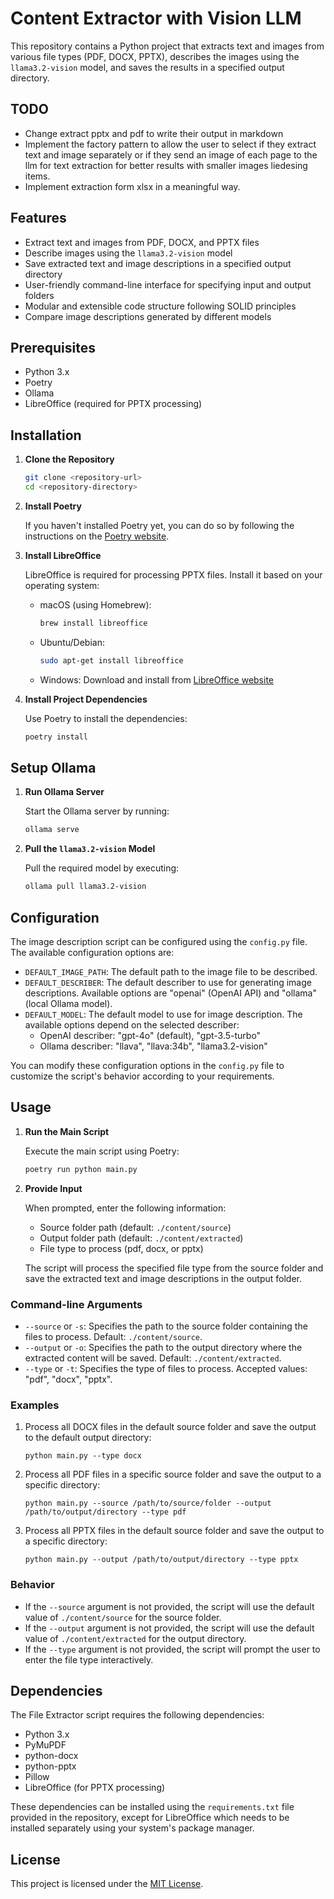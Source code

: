 # Content Extractor with Vision LLM

This repository contains a Python project that extracts text and images from various file types (PDF, DOCX, PPTX), describes the images using the `llama3.2-vision` model, and saves the results in a specified output directory.

## TODO
- Change extract pptx and pdf to write their output in markdown
- Implement the factory pattern to allow the user to select if they extract text and image separately or if they send an image of each page to the llm for text extraction for better results with smaller images liedesing items.
- Implement extraction form xlsx in a meaningful way.

## Features

- Extract text and images from PDF, DOCX, and PPTX files
- Describe images using the `llama3.2-vision` model
- Save extracted text and image descriptions in a specified output directory
- User-friendly command-line interface for specifying input and output folders
- Modular and extensible code structure following SOLID principles
- Compare image descriptions generated by different models

## Prerequisites

- Python 3.x
- Poetry
- Ollama
- LibreOffice (required for PPTX processing)

## Installation

1. **Clone the Repository**

   ```bash
   git clone <repository-url>
   cd <repository-directory>
   ```

2. **Install Poetry**

   If you haven't installed Poetry yet, you can do so by following the instructions on the [Poetry website](https://python-poetry.org/docs/#installation).

3. **Install LibreOffice**

   LibreOffice is required for processing PPTX files. Install it based on your operating system:

   - macOS (using Homebrew):
     ```bash
     brew install libreoffice
     ```
   
   - Ubuntu/Debian:
     ```bash
     sudo apt-get install libreoffice
     ```
   
   - Windows:
     Download and install from [LibreOffice website](https://www.libreoffice.org/download/download/)

4. **Install Project Dependencies**

   Use Poetry to install the dependencies:

   ```bash
   poetry install
   ```

## Setup Ollama

1. **Run Ollama Server**

   Start the Ollama server by running:

   ```bash
   ollama serve
   ```

2. **Pull the `llama3.2-vision` Model**

   Pull the required model by executing:

   ```bash
   ollama pull llama3.2-vision
   ```

## Configuration

The image description script can be configured using the `config.py` file. The available configuration options are:

- `DEFAULT_IMAGE_PATH`: The default path to the image file to be described.
- `DEFAULT_DESCRIBER`: The default describer to use for generating image descriptions. Available options are "openai" (OpenAI API) and "ollama" (local Ollama model).
- `DEFAULT_MODEL`: The default model to use for image description. The available options depend on the selected describer:
  - OpenAI describer: "gpt-4o" (default), "gpt-3.5-turbo"
  - Ollama describer: "llava", "llava:34b", "llama3.2-vision"

You can modify these configuration options in the `config.py` file to customize the script's behavior according to your requirements.

## Usage

1. **Run the Main Script**

   Execute the main script using Poetry:

   ```bash
   poetry run python main.py
   ```

2. **Provide Input**

   When prompted, enter the following information:
   - Source folder path (default: `./content/source`)
   - Output folder path (default: `./content/extracted`)
   - File type to process (pdf, docx, or pptx)

   The script will process the specified file type from the source folder and save the extracted text and image descriptions in the output folder.

### Command-line Arguments

- `--source` or `-s`: Specifies the path to the source folder containing the files to process. Default: `./content/source`.
- `--output` or `-o`: Specifies the path to the output directory where the extracted content will be saved. Default: `./content/extracted`.
- `--type` or `-t`: Specifies the type of files to process. Accepted values: "pdf", "docx", "pptx".

### Examples

1. Process all DOCX files in the default source folder and save the output to the default output directory:
   ```
   python main.py --type docx
   ```

2. Process all PDF files in a specific source folder and save the output to a specific directory:
   ```
   python main.py --source /path/to/source/folder --output /path/to/output/directory --type pdf
   ```

3. Process all PPTX files in the default source folder and save the output to a specific directory:
   ```
   python main.py --output /path/to/output/directory --type pptx
   ```

### Behavior

- If the `--source` argument is not provided, the script will use the default value of `./content/source` for the source folder.
- If the `--output` argument is not provided, the script will use the default value of `./content/extracted` for the output directory.
- If the `--type` argument is not provided, the script will prompt the user to enter the file type interactively.

## Dependencies

The File Extractor script requires the following dependencies:

- Python 3.x
- PyMuPDF
- python-docx
- python-pptx
- Pillow
- LibreOffice (for PPTX processing)

These dependencies can be installed using the `requirements.txt` file provided in the repository, except for LibreOffice which needs to be installed separately using your system's package manager.

## License

This project is licensed under the [MIT License](LICENSE).
